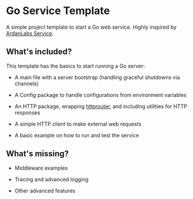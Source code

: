 # Go Service Template

A simple project template to start a Go web service. Highly inspired by [ArdanLabs Service](https://github.com/ardanlabs/service).


## What's included?

This template has the basics to start running a Go server:

* A main file with a server bootstrap (handling graceful shutdowns via channels)

* A Config package to handle configurations from environment variables

* An HTTP package, wrapping [httprouter](https://github.com/julienschmidt/httprouter), and including
utilities for HTTP responses

* A simple HTTP client to make external web requests

* A basic example on how to run and test the service

## What's missing?

* Middleware examples

* Tracing and advanced logging 
  
* Other advanced features


